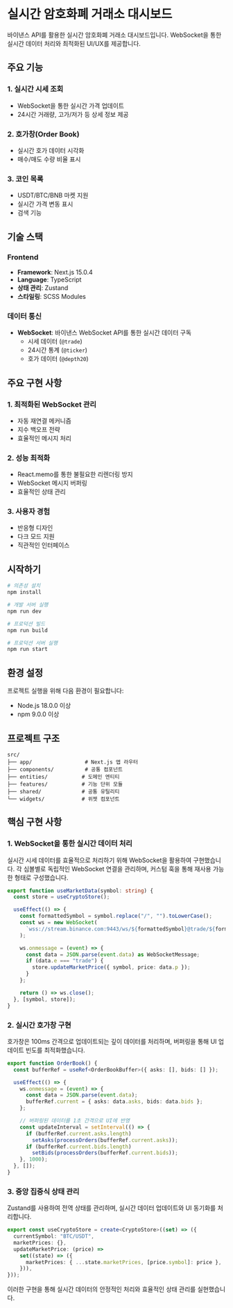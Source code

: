# 실시간 암호화폐 거래소 대시보드

바이낸스 API를 활용한 실시간 암호화폐 거래소 대시보드입니다. WebSocket을 통한 실시간 데이터 처리와 최적화된 UI/UX를 제공합니다.

## 주요 기능

### 1. 실시간 시세 조회

- WebSocket을 통한 실시간 가격 업데이트
- 24시간 거래량, 고가/저가 등 상세 정보 제공

### 2. 호가창(Order Book)

- 실시간 호가 데이터 시각화
- 매수/매도 수량 비율 표시

### 3. 코인 목록

- USDT/BTC/BNB 마켓 지원
- 실시간 가격 변동 표시
- 검색 기능

## 기술 스택

### Frontend

- **Framework**: Next.js 15.0.4
- **Language**: TypeScript
- **상태 관리**: Zustand
- **스타일링**: SCSS Modules

### 데이터 통신

- **WebSocket**: 바이낸스 WebSocket API를 통한 실시간 데이터 구독
  - 시세 데이터 (`@trade`)
  - 24시간 통계 (`@ticker`)
  - 호가 데이터 (`@depth20`)

## 주요 구현 사항

### 1. 최적화된 WebSocket 관리

- 자동 재연결 메커니즘
- 지수 백오프 전략
- 효율적인 메시지 처리

### 2. 성능 최적화

- React.memo를 통한 불필요한 리렌더링 방지
- WebSocket 메시지 버퍼링
- 효율적인 상태 관리

### 3. 사용자 경험

- 반응형 디자인
- 다크 모드 지원
- 직관적인 인터페이스

## 시작하기

```bash
# 의존성 설치
npm install

# 개발 서버 실행
npm run dev

# 프로덕션 빌드
npm run build

# 프로덕션 서버 실행
npm run start
```

## 환경 설정

프로젝트 실행을 위해 다음 환경이 필요합니다:

- Node.js 18.0.0 이상
- npm 9.0.0 이상

## 프로젝트 구조

```
src/
├── app/                 # Next.js 앱 라우터
├── components/          # 공통 컴포넌트
├── entities/           # 도메인 엔티티
├── features/           # 기능 단위 모듈
├── shared/             # 공통 유틸리티
└── widgets/            # 위젯 컴포넌트
```

## 핵심 구현 사항

### 1. WebSocket을 통한 실시간 데이터 처리

실시간 시세 데이터를 효율적으로 처리하기 위해 WebSocket을 활용하여 구현했습니다. 각 심볼별로 독립적인 WebSocket 연결을 관리하며, 커스텀 훅을 통해 재사용 가능한 형태로 구성했습니다.

```typescript
export function useMarketData(symbol: string) {
  const store = useCryptoStore();

  useEffect(() => {
    const formattedSymbol = symbol.replace("/", "").toLowerCase();
    const ws = new WebSocket(
      `wss://stream.binance.com:9443/ws/${formattedSymbol}@trade/${formattedSymbol}@ticker`
    );

    ws.onmessage = (event) => {
      const data = JSON.parse(event.data) as WebSocketMessage;
      if (data.e === "trade") {
        store.updateMarketPrice({ symbol, price: data.p });
      }
    };

    return () => ws.close();
  }, [symbol, store]);
}
```

### 2. 실시간 호가창 구현

호가창은 100ms 간격으로 업데이트되는 깊이 데이터를 처리하며, 버퍼링을 통해 UI 업데이트 빈도를 최적화했습니다.

```typescript
export function OrderBook() {
  const bufferRef = useRef<OrderBookBuffer>({ asks: [], bids: [] });

  useEffect(() => {
    ws.onmessage = (event) => {
      const data = JSON.parse(event.data);
      bufferRef.current = { asks: data.asks, bids: data.bids };
    };

    // 버퍼링된 데이터를 1초 간격으로 UI에 반영
    const updateInterval = setInterval(() => {
      if (bufferRef.current.asks.length)
        setAsks(processOrders(bufferRef.current.asks));
      if (bufferRef.current.bids.length)
        setBids(processOrders(bufferRef.current.bids));
    }, 1000);
  }, []);
}
```

### 3. 중앙 집중식 상태 관리

Zustand를 사용하여 전역 상태를 관리하며, 실시간 데이터 업데이트와 UI 동기화를 처리합니다.

```typescript
export const useCryptoStore = create<CryptoStore>((set) => ({
  currentSymbol: "BTC/USDT",
  marketPrices: {},
  updateMarketPrice: (price) =>
    set((state) => ({
      marketPrices: { ...state.marketPrices, [price.symbol]: price },
    })),
}));
```

이러한 구현을 통해 실시간 데이터의 안정적인 처리와 효율적인 상태 관리를 실현했습니다.
